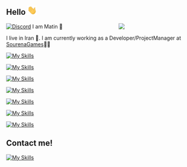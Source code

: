 <h2> Hello <img src="https://raw.githubusercontent.com/ABSphreak/ABSphreak/master/gifs/Hi.gif" height="25px"></h2>

<img align="right" src="https://github.com/rajput2107/rajput2107/blob/master/Assets/Developer.gif" width='200'/>

[![Discord](https://dcbadge.vercel.app/api/shield/960521725416706048)](https://discord.com/users/960521725416706048) 
I am Matin 🧔

I live in Iran 🏫. I am currently working as a Developer/ProjectManager at <a href="https://www.linkedin.com/company/sourena-game-studio/">SourenaGames</a>👨‍💻

[![My Skills](https://skillicons.dev/icons?i=js,html,css,nodejs)]()

[![My Skills](https://skillicons.dev/icons?i=c,cs,cpp)]()

[![My Skills](https://skillicons.dev/icons?i=python,sqlite)]()

[![My Skills](https://skillicons.dev/icons?i=mongodb)]()

[![My Skills](https://skillicons.dev/icons?i=linux)]()

[![My Skills](https://skillicons.dev/icons?i=git)]()

[![My Skills](https://skillicons.dev/icons?i=md)]()


## Contact me!
[![My Skills](https://skillicons.dev/icons?i=instagram)](https://www.instagram.com/nothillscape/)
